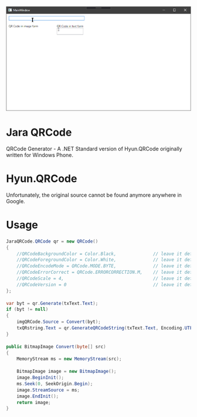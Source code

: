![](https://raw.githubusercontent.com/jaysonragasa/JaraQRCode/master/JaraQRCode.WPF/prev.gif)
# Jara QRCode
QRCode Generator - A .NET Standard version of Hyun.QRCode originally written for Windows Phone.

# Hyun.QRCode
Unfortunately, the original source cannot be found anymore anywhere in Google.

# Usage
```csharp
JaraQRCode.QRCode qr = new QRCode()
{
	//QRCodeBackgroundColor = Color.Black,              // leave it default (default: Black)
	//QRCodeForegroundColor = Color.White,              // leave it default (default: White)
	//QRCodeEncodeMode = QRCode.MODE.BYTE,              // leave it default (defalt: QRCode.MODE.BYTE)
	//QRCodeErrorCorrect = QRCode.ERRORCORRECTION.M,    // leave it default (default: QRCode.ERRORCORRECTION.M)
	//QRCodeScale = 4,                                  // leave it default (4)
	//QRCodeVersion = 0                                 // leave it default (0)
};

var byt = qr.Generate(txText.Text);
if (byt != null)
{
	imgQRCode.Source = Convert(byt);
	txQRstring.Text = qr.GenerateQRCodeString(txText.Text, Encoding.UTF8);
}

public BitmapImage Convert(byte[] src)
{
	MemoryStream ms = new MemoryStream(src);

	BitmapImage image = new BitmapImage();
	image.BeginInit();
	ms.Seek(0, SeekOrigin.Begin);
	image.StreamSource = ms;
	image.EndInit();
	return image;
}
```
